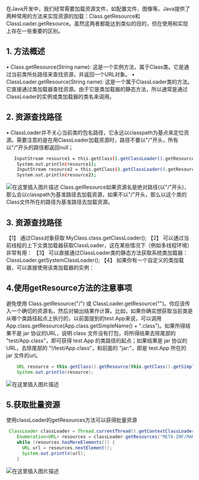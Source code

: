 在Java开发中，我们经常需要加载资源文件，如配置文件、图像等。Java提供了两种常用的方法来实现资源的加载：Class.getResource和ClassLoader.getResource。虽然这两者都能达到类似的目的，但在使用和实现上存在一些重要的区别。
## 1. 方法概述
• Class.getResource(String name): 这是一个实例方法，属于Class类。它是通过当前类所处路径来查找资源，并返回一个URL对象。
• ClassLoader.getResource(String name): 这是一个属于ClassLoader类的方法。它直接通过类加载器查找资源。由于它是类加载器的静态方法，所以通常是通过ClassLoader的实例或类加载器的类名来调用。
## 2. 资源查找路径

• ClassLoader并不关心当前类的包名路径，它永远以classpath为基点来定位资源。需要注意的是在用ClassLoader加载资源时，路径不要以"/"开头，所有以"/"开头的路径都返回null；

```bash
   InputStream resource1 = this.getClass().getClassLoader().getResourceAsStream("mybatis-config.xml");
    System.out.println(resource1);
    InputStream resource2 = this.getClass().getClassLoader().getResourceAsStream("/mybatis-config.xml");
    System.out.println(resource2);
```
![在这里插入图片描述](https://i-blog.csdnimg.cn/direct/3d19d5432d37467c946243a42125db9c.png)
Class.getResource如果资源名是绝对路径(以"/"开头)，那么会以classpath为基准路径去加载资源，如果不以"/"开头，那么以这个类的Class文件所在的路径为基准路径去加载资源。

## 3. 资源查找路径
【1】 通过Class对象获取 MyClass.class.getClassLoader();
【2】 可以通过当前线程的上下文类加载器获取ClassLoader，这在某些情况下（例如多线程环境）非常有用：
【3】 可以直接通过ClassLoader类的静态方法获取系统类加载器： ClassLoader.getSystemClassLoader();
【4】 如果你有一个自定义的类加载器，可以直接使用该类加载器的实例：

## 4.使用getResource方法的注意事项
避免使用 Class.getResource("/") 或 ClassLoader.getResource("")。你应该传入一个确切的资源名，然后对输出结果作计算。比如，如果你确实想获取当前类是从哪个类路径起点上执行的，以前面提到的test.App来说，可以调用 App.class.getResource(App.class.getSimpleName() + ".class")。如果所得结果不是 jar 协议的URL，说明 class 文件没有打包，将所得结果去除尾部的 "test/App.class"，即可获得 test.App 的类路径的起点；如果结果是 jar 协议的 URL，去除尾部的 "!/test/App.class"，和前面的 "jar:"，即是 test.App 所在的 jar 文件的url。

```java
    URL resource = this.getClass().getResource(this.getClass().getSimpleName() + ".class");
    System.out.println(resource);
```
![在这里插入图片描述](https://i-blog.csdnimg.cn/direct/8e989152ec49491aaef5e6cad0e7e11d.png)

## 5.获取批量资源
使用classLoader的getResources方法可以获得批量资源


```java
 ClassLoader classLoader = Thread.currentThread().getContextClassLoader();
    Enumeration<URL> resources = classLoader.getResources("META-INF/MANIFEST.MF");
    while (resources.hasMoreElements()) {
      URL url = resources.nextElement();
      System.out.println(url);
    }
```

![在这里插入图片描述](https://i-blog.csdnimg.cn/direct/88c4fd82b4554a80a09b9bce9d71cfb2.png)
